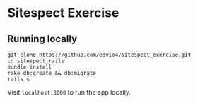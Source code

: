 # Sitespect Exercise
 
## Running locally
```
git clone https://github.com/edvio4/sitespect_exercise.git
cd sitespect_rails
bundle install
rake db:create && db:migrate
rails s
```
Visit `localhost:3000` to run the app locally.
